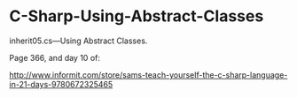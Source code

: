 # C-Sharp-Using-Abstract-Classes
inherit05.cs—Using Abstract Classes. 

Page 366, and day 10 of: 

http://www.informit.com/store/sams-teach-yourself-the-c-sharp-language-in-21-days-9780672325465 
